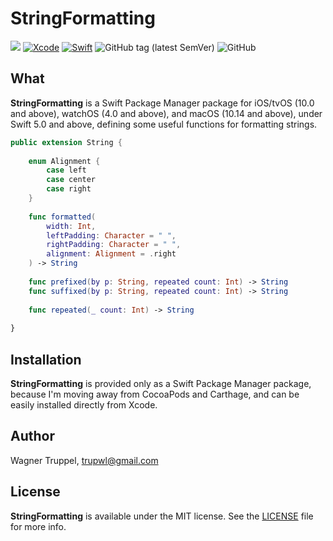 # StringFormatting
![](https://img.shields.io/badge/platforms-iOS%2010%20%7C%20tvOS%2010%20%7C%20watchOS%204%20%7C%20macOS%2010.14-red)
[![Xcode](https://img.shields.io/badge/Xcode-11-blueviolet.svg)](https://developer.apple.com/xcode)
[![Swift](https://img.shields.io/badge/Swift-5.0-orange.svg)](https://swift.org)
![GitHub tag (latest SemVer)](https://img.shields.io/github/v/tag/wltrup/StringFormatting)
![GitHub](https://img.shields.io/github/license/wltrup/StringFormatting)

## What

**StringFormatting** is a Swift Package Manager package for iOS/tvOS (10.0 and above), watchOS (4.0 and above), and macOS (10.14 and above), under Swift 5.0 and above, defining some useful functions for formatting strings.

```swift
public extension String {
    
    enum Alignment {
        case left
        case center
        case right
    }
    
    func formatted(
        width: Int,
        leftPadding: Character = " ",
        rightPadding: Character = " ",
        alignment: Alignment = .right
    ) -> String
    
    func prefixed(by p: String, repeated count: Int) -> String     
    func suffixed(by p: String, repeated count: Int) -> String 
    
    func repeated(_ count: Int) -> String 
    
}
```

## Installation

**StringFormatting** is provided only as a Swift Package Manager package, because I'm moving away from CocoaPods and Carthage, and can be easily installed directly from Xcode.

## Author

Wagner Truppel, trupwl@gmail.com

## License

**StringFormatting** is available under the MIT license. See the [LICENSE](./LICENSE) file for more info.
